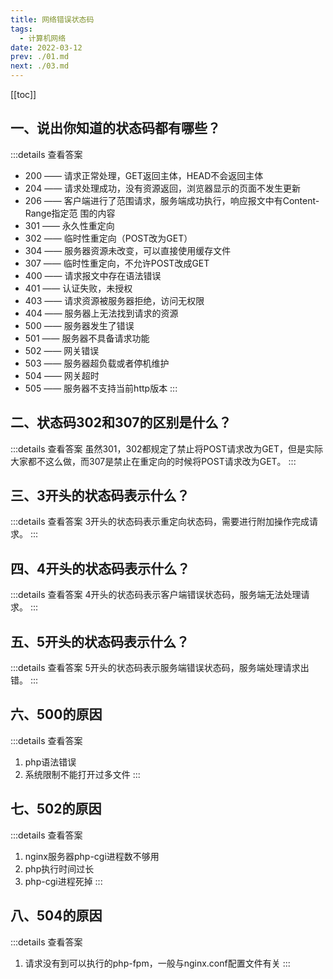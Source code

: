 ```yaml
---
title: 网络错误状态码
tags: 
  - 计算机网络
date: 2022-03-12
prev: ./01.md
next: ./03.md
---
```

[[toc]]

## 一、说出你知道的状态码都有哪些？
:::details 查看答案
- 200 —— 请求正常处理，GET返回主体，HEAD不会返回主体
- 204 —— 请求处理成功，没有资源返回，浏览器显示的页面不发生更新
- 206 —— 客户端进行了范围请求，服务端成功执行，响应报文中有Content-Range指定范		 围的内容
- 301 —— 永久性重定向
- 302 —— 临时性重定向（POST改为GET）
- 304 —— 服务器资源未改变，可以直接使用缓存文件
- 307 —— 临时性重定向，不允许POST改成GET
- 400 —— 请求报文中存在语法错误
- 401 —— 认证失败，未授权
- 403 —— 请求资源被服务器拒绝，访问无权限
- 404 —— 服务器上无法找到请求的资源
- 500 —— 服务器发生了错误
- 501 —— 服务器不具备请求功能
- 502 —— 网关错误
- 503 —— 服务器超负载或者停机维护
- 504 —— 网关超时
- 505 —— 服务器不支持当前http版本
:::

## 二、状态码302和307的区别是什么？
:::details 查看答案
虽然301，302都规定了禁止将POST请求改为GET，但是实际大家都不这么做，而307是禁止在重定向的时候将POST请求改为GET。
:::

## 三、3开头的状态码表示什么？
:::details 查看答案
3开头的状态码表示重定向状态码，需要进行附加操作完成请求。
:::

## 四、4开头的状态码表示什么？
:::details 查看答案
4开头的状态码表示客户端错误状态码，服务端无法处理请求。
:::

## 五、5开头的状态码表示什么？
:::details 查看答案
5开头的状态码表示服务端错误状态码，服务端处理请求出错。
:::

## 六、500的原因
:::details 查看答案
1. php语法错误
2. 系统限制不能打开过多文件
:::

## 七、502的原因
:::details 查看答案
1. nginx服务器php-cgi进程数不够用
2. php执行时间过长
3. php-cgi进程死掉
:::

## 八、504的原因
:::details 查看答案
1. 请求没有到可以执行的php-fpm，一般与nginx.conf配置文件有关
:::